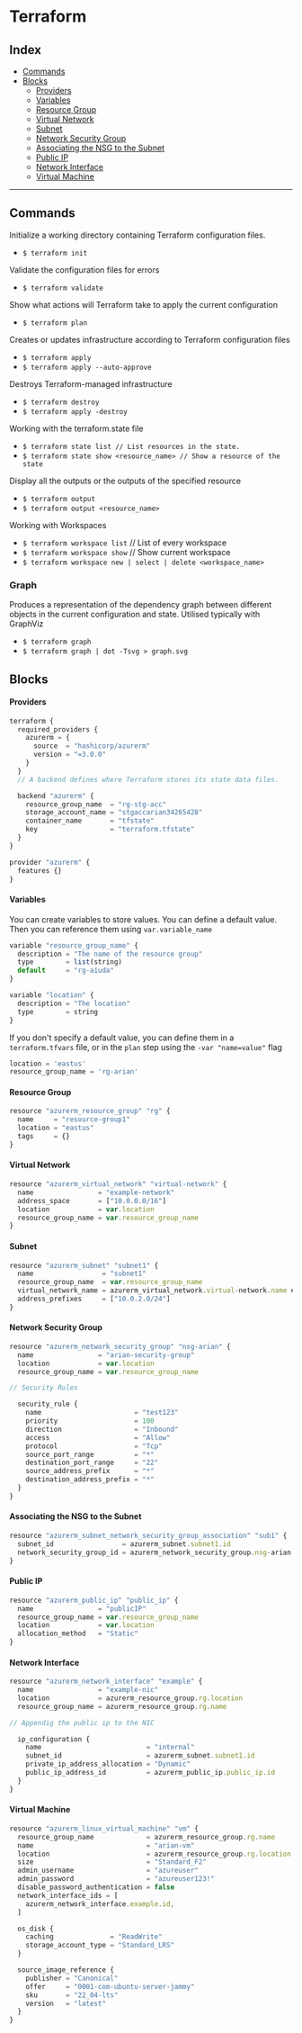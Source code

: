 # Terraform

## Index

-   [Commands](#commands)
-   [Blocks](#blocks)
    -   [Providers](#providers)
    -   [Variables](#Variables)
    -   [Resource Group](#resource-group)
    -   [Virtual Network](#virtual-network)
    -   [Subnet](#subnet)
    -   [Network Security Group](#network-security-group)
    -   [Associating the NSG to the Subnet](#associating-the-nsg-to-the-subnet)
    -   [Public IP](#public-ip)
    -   [Network Interface](#network-interface)
    -   [Virtual Machine](#virtual-machine)

---

## Commands

Initialize a working directory containing Terraform configuration files.

-   `$ terraform init`

Validate the configuration files for errors

-   `$ terraform validate`

Show what actions will Terraform take to apply the current configuration

-   `$ terraform plan`

Creates or updates infrastructure according to Terraform configuration files

-   `$ terraform apply`
-   `$ terraform apply --auto-approve`

Destroys Terraform-managed infrastructure

-   `$ terraform destroy`
-   `$ terraform apply -destroy`

Working with the terraform.state file

-   `$ terraform state list // List resources in the state.`
-   `$ terraform state show <resource_name> // Show a resource of the state`

Display all the outputs or the outputs of the specified resource

-   `$ terraform output`
-   `$ terraform output <resource_name>`

Working with Workspaces

-   `$ terraform workspace list` // List of every workspace
-   `$ terraform workspace show` // Show current workspace
-   `$ terraform workspace new | select | delete <workspace_name>`

### Graph

Produces a representation of the dependency graph between different objects in the current configuration and state. Utilised typically with GraphViz

-   `$ terraform graph`
-   `$ terraform graph | dot -Tsvg > graph.svg`

## Blocks

#### Providers

```javascript
terraform {
  required_providers {
    azurerm = {
      source  = "hashicorp/azurerm"
      version = "=3.0.0"
    }
  }
  // A backend defines where Terraform stores its state data files.

  backend "azurerm" {
    resource_group_name  = "rg-stg-acc"
    storage_account_name = "stgaccarian34265428"
    container_name       = "tfstate"
    key                  = "terraform.tfstate"
  }
}

provider "azurerm" {
  features {}
}
```

#### Variables

You can create variables to store values. You can define a default value. Then you can reference them using `var.variable_name`

```javascript
variable "resource_group_name" {
  description = "The name of the resource group"
  type        = list(string)
  default     = "rg-aiuda"
}

variable "location" {
  description = "The location"
  type        = string
}
```

If you don't specify a default value, you can define them in a `terraform.tfvars` file, or in the `plan` step using the `-var "name=value"` flag

```javascript
location = 'eastus'
resource_group_name = 'rg-arian'
```

#### Resource Group

```javascript
resource "azurerm_resource_group" "rg" {
  name     = "resource-group1"
  location = "eastus"
  tags     = {}
}
```

#### Virtual Network

```javascript
resource "azurerm_virtual_network" "virtual-network" {
  name                = "example-network"
  address_space       = ["10.0.0.0/16"]
  location            = var.location
  resource_group_name = var.resource_group_name
}
```

#### Subnet

```javascript
resource "azurerm_subnet" "subnet1" {
  name                 = "subnet1"
  resource_group_name  = var.resource_group_name
  virtual_network_name = azurerm_virtual_network.virtual-network.name # Append to a VN
  address_prefixes     = ["10.0.2.0/24"]
}
```

#### Network Security Group

```javascript
resource "azurerm_network_security_group" "nsg-arian" {
  name                = "arian-security-group"
  location            = var.location
  resource_group_name = var.resource_group_name

// Security Rules

  security_rule {
    name                       = "test123"
    priority                   = 100
    direction                  = "Inbound"
    access                     = "Allow"
    protocol                   = "Tcp"
    source_port_range          = "*"
    destination_port_range     = "22"
    source_address_prefix      = "*"
    destination_address_prefix = "*"
  }
}
```

#### Associating the NSG to the Subnet

```javascript
resource "azurerm_subnet_network_security_group_association" "sub1" {
  subnet_id                 = azurerm_subnet.subnet1.id
  network_security_group_id = azurerm_network_security_group.nsg-arian.id
}
```

#### Public IP

```javascript
resource "azurerm_public_ip" "public_ip" {
  name                = "publicIP"
  resource_group_name = var.resource_group_name
  location            = var.location
  allocation_method   = "Static"
}
```

#### Network Interface

```javascript
resource "azurerm_network_interface" "example" {
  name                = "example-nic"
  location            = azurerm_resource_group.rg.location
  resource_group_name = azurerm_resource_group.rg.name

// Appendig the public ip to the NIC

  ip_configuration {
    name                          = "internal"
    subnet_id                     = azurerm_subnet.subnet1.id
    private_ip_address_allocation = "Dynamic"
    public_ip_address_id          = azurerm_public_ip.public_ip.id
  }
}
```

#### Virtual Machine

```javascript
resource "azurerm_linux_virtual_machine" "vm" {
  resource_group_name             = azurerm_resource_group.rg.name
  name                            = "arian-vm"
  location                        = azurerm_resource_group.rg.location
  size                            = "Standard_F2"
  admin_username                  = "azureuser"
  admin_password                  = "azureuser123!"
  disable_password_authentication = false
  network_interface_ids = [
    azurerm_network_interface.example.id,
  ]

  os_disk {
    caching              = "ReadWrite"
    storage_account_type = "Standard_LRS"
  }

  source_image_reference {
    publisher = "Canonical"
    offer     = "0001-com-ubuntu-server-jammy"
    sku       = "22_04-lts"
    version   = "latest"
  }
}
```

